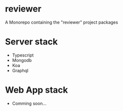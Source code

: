 # reviewer
A Monorepo containing the "reviewer" project packages

# Server stack
- Typescript
- Mongodb
- Koa
- Graphql 

# Web App stack
- Comming soon...
